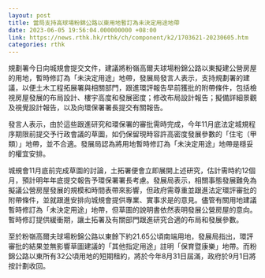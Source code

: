 ```yaml
---
layout: post
title: 當局支持高球場粉錦公路以東用地暫訂為未決定用途地帶
date: 2023-06-05 19:56:04.000000000 +08:00
link: https://news.rthk.hk/rthk/ch/component/k2/1703621-20230605.htm
categories: rthk
---
```


規劃署今日向城規會提交文件，建議將粉嶺高爾夫球場粉錦公路以東擬建公營房屋的用地，暫時修訂為「未決定用途」地帶，發展局發言人表示，支持規劃署的建議，以便土木工程拓展署與相關部門，跟進環評報告早前獲批的附帶條件，包括檢視房屋發展的布局設計、樓宇高度和發展密度；修改布局設計報告；擬備詳細景觀及視覺設計報告，以及向環保署署長提交有關報告。

發言人表示，由於這些跟進研究和環保署的審批需時完成，今年11月底法定城規程序期限前提交予行政會議的草圖，如仍保留現時容許高密度發展參數的「住宅（甲類）」地帶，並不合適。發展局認為將用地暫時修訂為「未決定用途」地帶是穩妥的權宜安排。

城規會11月底前完成草圖的討論，土拓署便會立即展開上述研究，估計需時約12個月，預計明年年底提交報告予環保署署長考慮。發展局表示，相關事態發展難免為擬議公營房屋發展的規模和時間表帶來影響，但政府需尊重並跟進法定環評審批的附帶條件，並就跟進安排向城規會提供專業、實事求是的意見。儘管有關用地建議暫時修訂為「未決定用途」地帶，但草圖的說明書依然表明發展公營房屋的意向。暫時修訂提供緩衝期，讓土拓署及有關部門跟進研究合適的布局和發展參數。

至於粉嶺高爾夫球場粉錦公路以東餘下約21.65公頃南端用地，發展局指出，環評審批的結果並無影響草圖建議的「其他指定用途」註明「保育暨康樂」地帶。而粉錦公路以東所有32公頃用地的短期租約，將於今年8月31日屆滿，政府於9月1日將按計劃收回。
